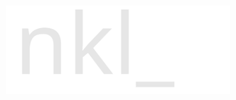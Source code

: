 ![nickl](https://github.com/nickl-lang/nickl/blob/5b1b0689386d8d4fc1901362c4c42959f7378288/etc/images/nkl.svg?raw=true)
